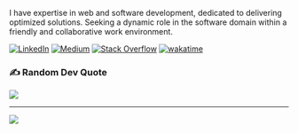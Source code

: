 I have expertise in web and software development, dedicated to delivering optimized solutions. Seeking a dynamic role in the software domain within a friendly and collaborative work environment.


[![LinkedIn](https://img.shields.io/badge/LinkedIn-%230077B5.svg?logo=linkedin&logoColor=white)](https://linkedin.com/in/https://www.linkedin.com/in/mustafabharmal23/) [![Medium](https://img.shields.io/badge/Medium-12100E?logo=medium&logoColor=white)](https://medium.com/@mjbharmal2002) [![Stack Overflow](https://img.shields.io/badge/-Stackoverflow-FE7A16?logo=stack-overflow&logoColor=white)](https://stackoverflow.com/users/mustafa-bharmal) 
[![wakatime](https://wakatime.com/badge/user/dea736ad-3dd5-4473-b5f5-84034e95fdf1.svg)](https://wakatime.com/@dea736ad-3dd5-4473-b5f5-84034e95fdf1)

### ✍️ Random Dev Quote
![](https://quotes-github-readme.vercel.app/api?type=horizontal&theme=radical)

---
[![](https://visitcount.itsvg.in/api?id=Mustafabharmal&icon=0&color=0)](https://visitcount.itsvg.in)
